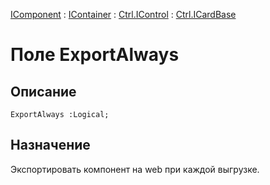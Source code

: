 ﻿---
Link: Com.Ctrl.ICardBase.@ExportAlways
---

[IComponent](topic:Com.Custom.ComClasses.IComponent.Default) :
[IContainer](topic:Com.Custom.ComClasses.IContainer.Default) :
[Ctrl.IControl](topic:Com.Custom.ComClasses.Ctrl.IControl.Default) :
[Ctrl.ICardBase](Default)

# Поле ExportAlways

## Описание

    ExportAlways :Logical;

## Назначение

Экспортировать компонент на web при каждой выгрузке.



